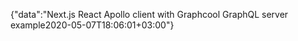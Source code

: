 {"data":"Next.js React Apollo client with Graphcool GraphQL server example2020-05-07T18:06:01+03:00"}
